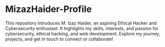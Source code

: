 # MizazHaider-Profile
This repository introduces M. Izaz Haider, an aspiring Ethical Hacker and Cybersecurity enthusiast. It highlights my skills, interests, and passion for cybersecurity, ethical hacking, and web development. Explore my journey, projects, and get in touch to connect or collaborate!
